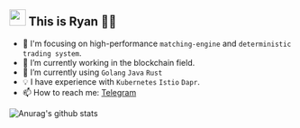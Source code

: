 <!--### Hi there 👋-->

<!--
**yufan022/yufan022** is a ✨ _special_ ✨ repository because its `README.md` (this file) appears on your GitHub profile.

Here are some ideas to get you started:

- 🔭 I’m currently working on ...
- 🌱 I’m currently learning ...
- 👯 I’m looking to collaborate on ...
- 🤔 I’m looking for help with ...
- 💬 Ask me about ...
- 📫 How to reach me: ...
- 😄 Pronouns: ...
- ⚡ Fun fact: ...
-->

## <img src="https://github.com/TheDudeThatCode/TheDudeThatCode/blob/master/Assets/Hi.gif" width="29px"> This is Ryan 👨‍💻


- 🔧 I'm focusing on high-performance `matching-engine` and `deterministic trading system`.
- 🔭 I’m currently working in the blockchain field.
- 🌱 I’m currently using `Golang` `Java` `Rust`
- 💡 I have experience with `Kubernetes` `Istio` `Dapr`.
- 📫 How to reach me: [Telegram](https://t.me/fann022)
 
![Anurag's github stats](https://github-readme-stats.vercel.app/api?username=yufan022&count_private=true&show_icons=true)
